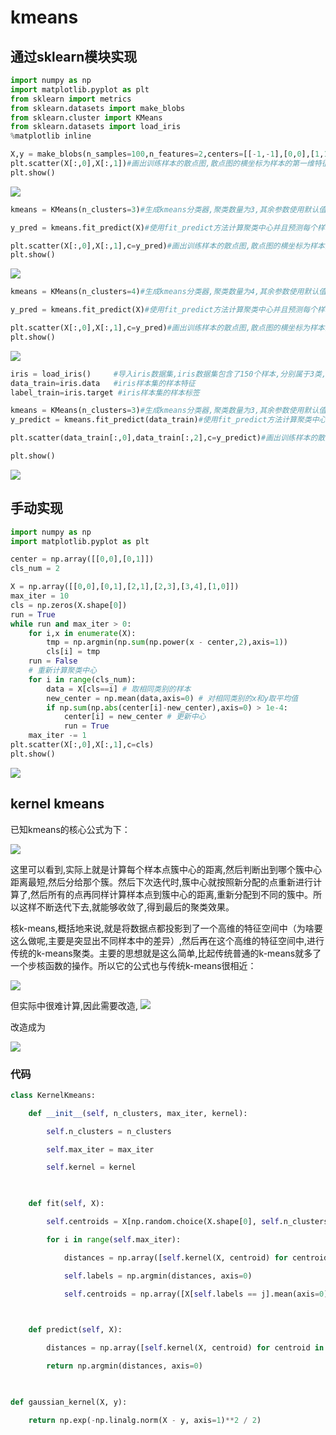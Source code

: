 # kmeans




## 通过sklearn模块实现

```python
import numpy as np
import matplotlib.pyplot as plt
from sklearn import metrics
from sklearn.datasets import make_blobs
from sklearn.cluster import KMeans
from sklearn.datasets import load_iris
%matplotlib inline

X,y = make_blobs(n_samples=100,n_features=2,centers=[[-1,-1],[0,0],[1,1],[2,2]],cluster_std=[0.4,0.2,0.2,0.2])#使用make_blobs生成训练数据,生成100个样本,每个样本2个特征,共4个聚类,聚类中心分别为[-1,-1],[0,0],[1,1],[2,2],聚类方差分别为0.4,0.2,0.2,0.2
plt.scatter(X[:,0],X[:,1])#画出训练样本的散点图,散点图的横坐标为样本的第一维特征,纵坐标为样本的第二维特征
plt.show()
```


![](https://cdn.jsdelivr.net/gh/vllbc/img4blog//image/output_4_0.png)


```python
kmeans = KMeans(n_clusters=3)#生成kmeans分类器,聚类数量为3,其余参数使用默认值。

y_pred = kmeans.fit_predict(X)#使用fit_predict方法计算聚类中心并且预测每个样本的聚类索引。

plt.scatter(X[:,0],X[:,1],c=y_pred)#画出训练样本的散点图,散点图的横坐标为样本的第一维特征,纵坐标为样本的第二维特征,将各聚类结果显示为不同的颜色
plt.show()
```


![](https://cdn.jsdelivr.net/gh/vllbc/img4blog//image/output_6_0.png)



```python
kmeans = KMeans(n_clusters=4)#生成kmeans分类器,聚类数量为4,其余参数使用默认值。

y_pred = kmeans.fit_predict(X)#使用fit_predict方法计算聚类中心并且预测每个样本的聚类索引。

plt.scatter(X[:,0],X[:,1],c=y_pred)#画出训练样本的散点图,散点图的横坐标为样本的第一维特征,纵坐标为样本的第二维特征,将各聚类结果显示为不同的颜色
plt.show()
```


![](https://cdn.jsdelivr.net/gh/vllbc/img4blog//image/output_7_0.png)



```python
iris = load_iris()     #导入iris数据集,iris数据集包含了150个样本,分别属于3类,每个样本包含4个特征
data_train=iris.data   #iris样本集的样本特征
label_train=iris.target #iris样本集的样本标签
```


```python
kmeans = KMeans(n_clusters=3)#生成kmeans分类器,聚类数量为3,其余参数使用默认值。
y_predict = kmeans.fit_predict(data_train)#使用fit_predict方法计算聚类中心并且预测每个样本的聚类索引。

plt.scatter(data_train[:,0],data_train[:,2],c=y_predict)#画出训练样本的散点图,散点图的横坐标为样本的第一维特征,纵坐标为样本的第三维特征,将各聚类结果显示为不同的颜色

plt.show()
```


![](https://cdn.jsdelivr.net/gh/vllbc/img4blog//image/output_9.png)

## 手动实现




```python
import numpy as np
import matplotlib.pyplot as plt
```


```python
center = np.array([[0,0],[0,1]])
cls_num = 2
```


```python
X = np.array([[0,0],[0,1],[2,1],[2,3],[3,4],[1,0]])
max_iter = 10
cls = np.zeros(X.shape[0])
run = True
while run and max_iter > 0:
    for i,x in enumerate(X):
        tmp = np.argmin(np.sum(np.power(x - center,2),axis=1))
        cls[i] = tmp
    run = False
    # 重新计算聚类中心
    for i in range(cls_num):
        data = X[cls==i] # 取相同类别的样本
        new_center = np.mean(data,axis=0) # 对相同类别的x和y取平均值
        if np.sum(np.abs(center[i]-new_center),axis=0) > 1e-4:
            center[i] = new_center # 更新中心
            run = True
    max_iter -= 1
plt.scatter(X[:,0],X[:,1],c=cls)
plt.show()
```


![](https://cdn.jsdelivr.net/gh/vllbc/img4blog//image/output111.png)
## kernel kmeans
已知kmeans的核心公式为下：

![](https://cdn.jsdelivr.net/gh/vllbc/img4blog//image/Pasted%20image%2020220813231601.png)

这里可以看到,实际上就是计算每个样本点簇中心的距离,然后判断出到哪个簇中心距离最短,然后分给那个簇。然后下次迭代时,簇中心就按照新分配的点重新进行计算了,然后所有的点再同样计算样本点到簇中心的距离,重新分配到不同的簇中。所以这样不断迭代下去,就能够收敛了,得到最后的聚类效果。

核k-means,概括地来说,就是将数据点都投影到了一个高维的特征空间中（为啥要这么做呢,主要是突显出不同样本中的差异）,然后再在这个高维的特征空间中,进行传统的k-means聚类。主要的思想就是这么简单,比起传统普通的k-means就多了一个步核函数的操作。所以它的公式也与传统k-means很相近：

![](https://cdn.jsdelivr.net/gh/vllbc/img4blog//image/Pasted%20image%2020220813231914.png)

但实际中很难计算,因此需要改造,
![](https://cdn.jsdelivr.net/gh/vllbc/img4blog//image/Pasted%20image%2020220813231955.png)

改造成为

![](https://cdn.jsdelivr.net/gh/vllbc/img4blog//image/Pasted%20image%2020220813232008.png)

### 代码

```python
class KernelKmeans:

    def __init__(self, n_clusters, max_iter, kernel):

        self.n_clusters = n_clusters

        self.max_iter = max_iter

        self.kernel = kernel

  

    def fit(self, X):

        self.centroids = X[np.random.choice(X.shape[0], self.n_clusters, replace=False)]

        for i in range(self.max_iter):

            distances = np.array([self.kernel(X, centroid) for centroid in self.centroids])

            self.labels = np.argmin(distances, axis=0)

            self.centroids = np.array([X[self.labels == j].mean(axis=0) for j in range(self.n_clusters)], dtype=np.float32)

  

    def predict(self, X):

        distances = np.array([self.kernel(X, centroid) for centroid in self.centroids])

        return np.argmin(distances, axis=0)

  

def gaussian_kernel(X, y):

    return np.exp(-np.linalg.norm(X - y, axis=1)**2 / 2)
```
